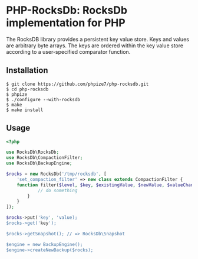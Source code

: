 # PHP-RocksDb: RocksDb implementation for PHP

The RocksDB library provides a persistent key value store. Keys and values are arbitrary byte arrays. The keys are ordered within the key value store according to a user-specified comparator function.

## Installation

	$ git clone https://github.com/phpize7/php-rocksdb.git
	$ cd php-rocksdb
	$ phpize
	$ ./configure --with-rocksdb
	$ make
	$ make install

## Usage
````php
<?php

use RocksDb\RocksDb;
use RocksDb\CompactionFilter;
use RocksDb\BackupEngine;

$rocks = new RocksDb('/tmp/rocksdb', [
	'set_compaction_filter' => new class extends CompactionFilter {
    function filter($level, $key, $existingValue, $newValue, $valueChanged) {
			// do something
		}
	}
]);

$rocks->put('key', 'value);
$rocks->get('key');

$rocks->getSnapshot(); // => RocksDb\Snapshot

$engine = new BackupEngine();
$engine->createNewBackup($rocks);
````
